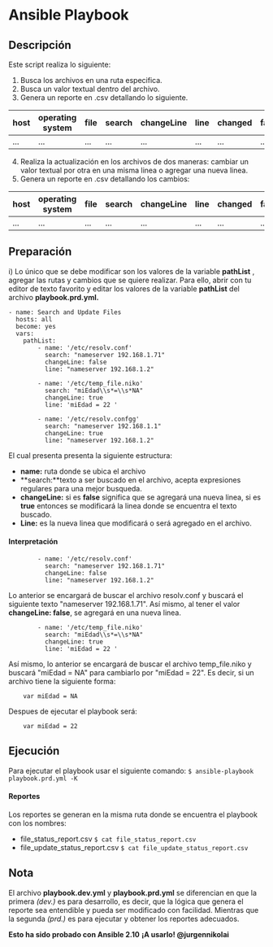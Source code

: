 # Ansible Playbook 

## Descripción
Este script realiza lo siguiente: 
1. Busca los archivos en una ruta especifica.
2. Busca un valor textual dentro del archivo.
3. Genera un reporte en .csv detallando lo siguiente. 

host | operating system | file | search | changeLine | line | changed | failed | backupFile | msg 
---- | ---- | ---- | ---- | ---- | ---- | ---- | ---- | ---- | ---- 
... | ... | ... | ... | ... | ... | ... | ... | ... | ...

4. Realiza la actualización en los archivos de dos maneras: cambiar un valor textual por otra en una misma linea o agregar una nueva linea.
5. Genera un reporte en .csv detallando los cambios:

host | operating system | file | search | changeLine | line | changed | failed | backupFile | msg 
---- | ---- | ---- | ---- | ---- | ---- | ---- | ---- | ---- | ---- 
... | ... | ... | ... | ... | ... | ... | ... | ... | ...

## Preparación
i) Lo único que se debe modificar son los valores de la variable **pathList** , agregar las rutas y cambios que se quiere realizar. 
Para ello, abrir con tu editor de texto favorito y editar los valores de la variable **pathList** del archivo **playbook.prd.yml.**

	- name: Search and Update Files
	  hosts: all
	  become: yes
	  vars:
		pathList:
			- name: '/etc/resolv.conf'
			  search: "nameserver 192.168.1.71"
			  changeLine: false
			  line: "nameserver 192.168.1.2"

			- name: '/etc/temp_file.niko'
			  search: "miEdad\\s*=\\s*NA"
			  changeLine: true
			  line: 'miEdad = 22 '

			- name: '/etc/resolv.confgg'
			  search: "nameserver 192.168.1.1"
			  changeLine: true
			  line: "nameserver 192.168.1.2"
			  
El cual presenta presenta la siguiente estructura: 
* **name:** ruta donde se ubica el archivo
* **search:**texto a ser buscado en el archivo, acepta expresiones regulares para una mejor busqueda.
* **changeLine:** si es **false** significa que se agregará una nueva linea, si es **true** entonces se modificará la linea donde se encuentra el texto buscado.
* **Line:** es la nueva linea que modificará o será agregado en el archivo.

#### Interpretación
            - name: '/etc/resolv.conf'
              search: "nameserver 192.168.1.71"
              changeLine: false
              line: "nameserver 192.168.1.2"
Lo anterior se encargará de buscar el archivo resolv.conf y buscará el siguiente texto "nameserver 192.168.1.71". Así mismo, al tener el valor **changeLine: false**, se agregará en una nueva linea. 

            - name: '/etc/temp_file.niko'
              search: "miEdad\\s*=\\s*NA"
              changeLine: true
              line: 'miEdad = 22 '
Así mismo, lo anterior se encargará de buscar el archivo temp_file.niko y buscará "miEdad  =  NA" para cambiarlo por "miEdad = 22". Es decir, si un archivo tiene la siguiente forma:

		var miEdad = NA

Despues de ejecutar el playbook será: 

		var miEdad = 22

## Ejecución
Para ejecutar el playbook  usar el siguiente comando:
`$ ansible-playbook playbook.prd.yml -K`

#### Reportes
Los reportes se generan en la misma ruta donde se encuentra el playbook con los nombres: 
 * file_status_report.csv
`$ cat file_status_report.csv`
 * file_update_status_report.csv
`$ cat file_update_status_report.csv`

## Nota
El archivo **playbook.dev.yml** y **playbook.prd.yml** se diferencian en que la primera *(dev.)* es para desarrollo, es decir, que la lógica que genera el reporte sea entendible y pueda ser modificado con facilidad. Mientras que la segunda *(prd.)* es para ejecutar y obtener los reportes adecuados.

**Esto ha sido probado con Ansible 2.10**
**¡A usarlo! @jurgennikolai**
